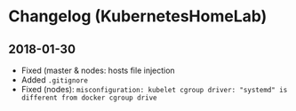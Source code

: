 # Changelog (KubernetesHomeLab)

## 2018-01-30

* Fixed (master & nodes: hosts file injection
* Added ```.gitignore```
* Fixed (nodes): ```misconfiguration: kubelet cgroup driver: "systemd" is different from docker cgroup drive```
